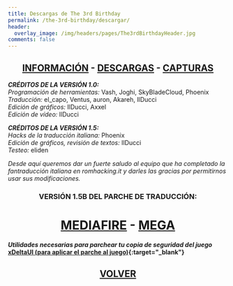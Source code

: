 ```yaml
---
title: Descargas de The 3rd Birthday
permalink: /the-3rd-birthday/descargar/
header:
  overlay_image: /img/headers/pages/The3rdBirthdayHeader.jpg
comments: false
---
```

<h2 style="text-align: center;"><strong><a href="/the-3rd-birthday/informacion/">INFORMACIÓN</a> - <a href="/the-3rd-birthday/descargar/">DESCARGAS</a> - <a href="/the-3rd-birthday/capturas/">CAPTURAS</a></strong></h2>

_**CRÉDITOS DE LA VERSIÓN 1.0:**_  
_Programación de herramientas:_ Vash, Joghi, SkyBladeCloud, Phoenix  
_Traducción:_ el_capo, Ventus, auron, Akareh, IlDucci  
_Edición de gráficos:_ IlDucci, Axxel  
_Edición de vídeo:_ IlDucci

_**CRÉDITOS DE LA VERSIÓN 1.5:**_  
_Hacks de la traducción italiana:_ Phoenix  
_Edición de gráficos, revisión de textos:_ IlDucci  
_Testeo:_ eliden

_Desde aquí queremos dar un fuerte saludo al equipo que ha completado la fantraducción 
italiana en romhacking.it y darles las gracias por permitirnos usar sus modificaciones._

<h3 style="text-align: center;">VERSIÓN 1.5B DEL PARCHE DE TRADUCCIÓN:</h3>

<h1 style="text-align: center;"><strong><a href="https://www.mediafire.com/file/bh6vcpzyfiaq1qg/T3B-V15B-TraduESP.7z/file" target="_blank">MEDIAFIRE</a> - <a href="https://mega.nz/file/AUdwRDrD#Tc9W1iwCv34CVQsnIFWxlLYeMeVaI8ddX94K4loAHYE" target="_blank">MEGA</a></strong></h1>


_**Utilidades necesarias para parchear tu copia de seguridad del juego**_  
**[xDeltaUI (para aplicar el parche al juego)](http://www.romhacking.net/utilities/598/){:target="_blank"}**

<h2 style="text-align: center;"><a href="/the-3rd-birthday/"><strong>VOLVER</strong></a></h2>


